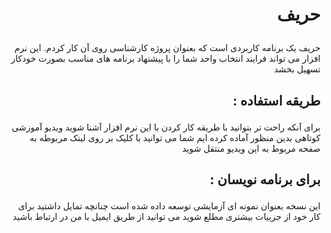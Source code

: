 # <p align="right">حریف</p>

<p align="right">
حریف یک برنامه کاربردی است که بعنوان پروژه کارشناسی روی آن کار کردم. این نرم افزار می تواند فرایند انتخاب واحد شما را با پیشنهاد برنامه های مناسب بصورت خودکار تسهیل بخشد   
</p>

## <p align="right">: طریقه استفاده</p>

<p align="right">برای آنکه راحت تر بتوانید با طریقه کار کردن با این نرم افزار آشنا شوید ویدیو آموزشی کوتاهی بدین منظور آماده کرده ایم شما می توانید با کلیک بر روی لینک مربوطه به صفحه مربوط به این ویدیو منتقل شوید </p>

## <p align="right">: برای برنامه نویسان</p>

<p align="right">
این نسخه بعنوان نمونه ای آزمایشی توسعه داده شده است چنانچه تمایل داشتید برای کار خود از جزییات بیشتری مطلع شوید می توانید از طریق ایمیل با من در ارتباط باشید</p>
